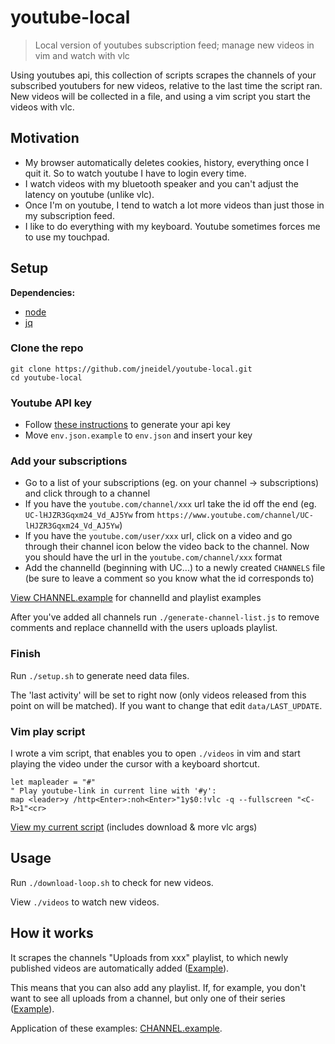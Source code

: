 # youtube-local

> Local version of youtubes subscription feed; manage new videos in vim and watch with vlc

Using youtubes api, this collection of scripts scrapes the channels of your subscribed youtubers for new videos, relative to the last time the script ran. New videos will be collected in a file, and using a vim script you start the videos with vlc.

## Motivation

- My browser automatically deletes cookies, history, everything once I quit it. So to watch youtube I have to login every time.
- I watch videos with my bluetooth speaker and you can't adjust the latency on youtube (unlike vlc).
- Once I'm on youtube, I tend to watch a lot more videos than just those in my subscription feed.
- I like to do everything with my keyboard. Youtube sometimes forces me to use my touchpad.

## Setup

**Dependencies:**
- [node](https://github.com/nodejs/node)
- [jq](https://github.com/stedolan/jq)

### Clone the repo

```
git clone https://github.com/jneidel/youtube-local.git
cd youtube-local
```

### Youtube API key

- Follow [these instructions](https://developers.google.com/youtube/v3/getting-started#before-you-start) to generate your api key
- Move `env.json.example` to `env.json` and insert your key

### Add your subscriptions

- Go to a list of your subscriptions (eg. on your channel -> subscriptions) and click through to a channel
- If you have the `youtube.com/channel/xxx` url take the id off the end (eg. `UC-lHJZR3Gqxm24_Vd_AJ5Yw` from `https://www.youtube.com/channel/UC-lHJZR3Gqxm24_Vd_AJ5Yw`)
- If you have the `youtube.com/user/xxx` url, click on a video and go through their channel icon below the video back to the channel. Now you should have the url in the `youtube.com/channel/xxx` format
- Add the channelId (beginning with UC...) to a newly created `CHANNELS` file (be sure to leave a comment so you know what the id corresponds to)

[View CHANNEL.example](https://github.com/jneidel/youtube-local/blob/master/CHANNELS.example) for channelId and playlist examples

After you've added all channels run `./generate-channel-list.js` to remove comments and replace channelId with the users uploads playlist.

### Finish

Run `./setup.sh` to generate need data files.

The 'last activity' will be set to right now (only videos released from this point on will be matched). If you want to change that edit `data/LAST_UPDATE`.

### Vim play script

I wrote a vim script, that enables you to open `./videos` in vim and start playing the video under the cursor with a keyboard shortcut.

```vim
let mapleader = "#"
" Play youtube-link in current line with '#y':
map <leader>y /http<Enter>:noh<Enter>"1y$0:!vlc -q --fullscreen "<C-R>1"<cr>
```

[View my current script](https://github.com/jneidel/dotfiles/blob/master/manjaro/.vim/config/yt.vim) (includes download & more vlc args)

## Usage

Run `./download-loop.sh` to check for new videos.

View `./videos` to watch new videos.

## How it works

It scrapes the channels "Uploads from xxx" playlist, to which newly published videos are automatically added ([Example](https://www.youtube.com/playlist?list=UU-lHJZR3Gqxm24_Vd_AJ5Yw)).

This means that you can also add any playlist. If, for example, you don't want to see all uploads from a channel, but only one of their series ([Example](https://www.youtube.com/playlist?list=PLlRceUcRZcK0E1Id3NHchFaxikvCvAVQe)).

Application of these examples: [CHANNEL.example](https://github.com/jneidel/youtube-local/blob/master/CHANNELS.example).

